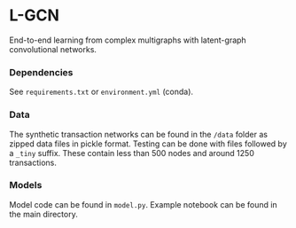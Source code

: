 # L-GCN
End-to-end learning from complex multigraphs with latent-graph convolutional networks.

### Dependencies
See `requirements.txt` or `environment.yml` (conda).

### Data
The synthetic transaction networks can be found in the `/data` folder as zipped data files in pickle format. Testing can be done with files followed by a `_tiny` suffix. These contain less than 500 nodes and around 1250 transactions.

### Models
Model code can be found in `model.py`.
Example notebook can be found in the main directory.
